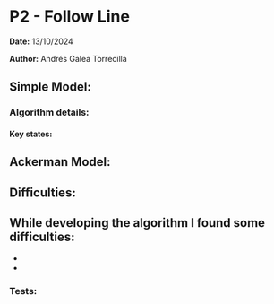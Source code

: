 # P2 - Follow Line

**Date:** 13/10/2024

**Author:** Andrés Galea Torrecilla

## Simple Model:

### Algorithm details:

#### Key states:


## Ackerman Model:


## Difficulties:

While developing the algorithm I found some difficulties:
  - 
  
  - 

  -
### Tests:
